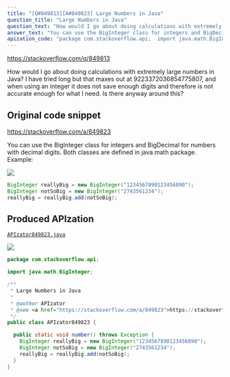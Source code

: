 ```yaml
---
title: "[Q#849813][A#849823] Large Numbers in Java"
question_title: "Large Numbers in Java"
question_text: "How would I go about doing calculations with extremely large numbers in Java? I have tried long but that maxes out at 9223372036854775807, and when using an integer it does not save enough digits and therefore is not accurate enough for what I need. Is there anyway around this?"
answer_text: "You can use the BigInteger class for integers and BigDecimal for numbers with decimal digits. Both classes are defined in java.math package. Example:"
apization_code: "package com.stackoverflow.api;  import java.math.BigInteger;  /**  * Large Numbers in Java  *  * @author APIzator  * @see <a href=\"https://stackoverflow.com/a/849823\">https://stackoverflow.com/a/849823</a>  */ public class APIzator849823 {    public static void number() throws Exception {     BigInteger reallyBig = new BigInteger(\"1234567890123456890\");     BigInteger notSoBig = new BigInteger(\"2743561234\");     reallyBig = reallyBig.add(notSoBig);   } }"
---
```


https://stackoverflow.com/q/849813

How would I go about doing calculations with extremely large numbers in Java?
I have tried long but that maxes out at 9223372036854775807, and when using an integer it does not save enough digits and therefore is not accurate enough for what I need.
Is there anyway around this?



## Original code snippet

https://stackoverflow.com/a/849823

You can use the BigInteger class for integers and BigDecimal for numbers with decimal digits. Both classes are defined in java.math package.
Example:

<div class="code-logo"><img src="/stackoverflow.png" /></div>

```java
BigInteger reallyBig = new BigInteger("1234567890123456890");
BigInteger notSoBig = new BigInteger("2743561234");
reallyBig = reallyBig.add(notSoBig);
```

## Produced APIzation

[`APIzator849823.java`](https://github.com/pasqualesalza/apization-temp-data/raw/master/search/APIzator849823.java)

<div class="code-logo"><img src="/apizator.png" /></div>

```java
package com.stackoverflow.api;

import java.math.BigInteger;

/**
 * Large Numbers in Java
 *
 * @author APIzator
 * @see <a href="https://stackoverflow.com/a/849823">https://stackoverflow.com/a/849823</a>
 */
public class APIzator849823 {

  public static void number() throws Exception {
    BigInteger reallyBig = new BigInteger("1234567890123456890");
    BigInteger notSoBig = new BigInteger("2743561234");
    reallyBig = reallyBig.add(notSoBig);
  }
}

```